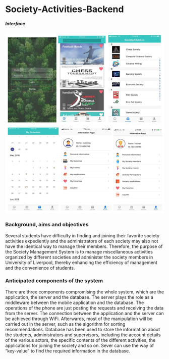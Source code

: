 # Society-Activities-Backend

##### Interface
![pic](https://github.com/hanzs9/Society-Activities-Backend/blob/master/interface.png)

### Background, aims and objectives

Several students have difficulty in finding and joining their favorite society activities expediently and the administrators of each society may also not have the identical way to manage their members. Therefore, the purpose of the Society Management System is to manage miscellaneous activities organized by different societies and administer the society members in University of Liverpool, thereby enhancing the efficiency of management and the convenience of students.

###  Anticipated components of the system

There are three components compromising the whole system, which are the application, the server and the database. The server plays the role as a middleware between the mobile application and the database. The operations of the phone are just posting the requests and receiving the data from the server. The connection between the application and the server can be achieved through WiFi. Afterwards, most of the manipulation will be carried out in the server, such as the algorithm for sorting recommendations. Database has been used to store the information about the students, administrators and supervisors, including the account details of the various actors, the specific contents of the different activities, the applications for joining the society and so on. Sever can use the way of “key-value” to find the required information in the database.


